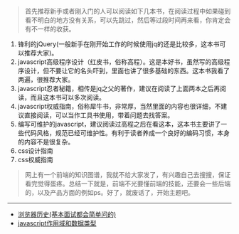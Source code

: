 > 首先推荐新手或者刚入门的人可以阅读如下几本书，在阅读过程中如果碰到看不明白的地方没有关系，可以先跳过，然后等过段时间再来看，你肯定会有不一样的收获。

1. 锋利的jQuery(一般新手在刚开始工作的时候使用jq的还是比较多，这本书可以推荐大家)。
2. javascript高级程序设计（红皮书，俗称高程）。这是本好书，虽然写的高级程序设计，但不要让它的名头吓到，里面也讲了很多基础的东西。这本书我看了两遍，很推荐大家。
3. javascript忍者秘籍，相传是jq之父的著作，建议在阅读了上面两本之后再阅读，而且这本书可以多次阅读。
4. javascript权威指南，俗称犀牛书，非常厚，当然里面的内容也很详细，不建议直接阅读，可以当作工具书使用，带着问题去找答案。
5. 编写可维护的javascript，建议阅读过高程之后在看这本，这本书主要讲了一些代码风格，规范已经可维护性。有利于读者养成一个良好的编码习惯，本身的内容不是很复杂。
6. css设计指南
7. css权威指南

> 网上有一个前端的知识图谱，我就不给大家发了，有兴趣自己去搜搜，保证看完觉得蛋疼。总结一下就是，前端不光要懂前端的技能，还要会一些后端的，以及产品方面的例如ps。好了，就废话了，开始主题吧。

---

- [浏览器历史(基本面试都会简单问的)](https://github.com/joker-danta/blog/tree/master/A/step1)
- [javascript作用域和数据类型](https://github.com/joker-danta/blog/tree/master/A/step2)